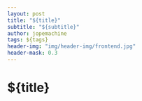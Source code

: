 ```yaml
---
layout: post
title: "${title}"
subtitle: "${subtitle}"
author: jopemachine
tags: ${tags}
header-img: "img/header-img/frontend.jpg"
header-mask: 0.3
---
```


# ${title}